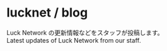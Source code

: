 # lucknet / blog

Luck Network の更新情報などをスタッフが投稿します。  
Latest updates of Luck Network from our staff.
